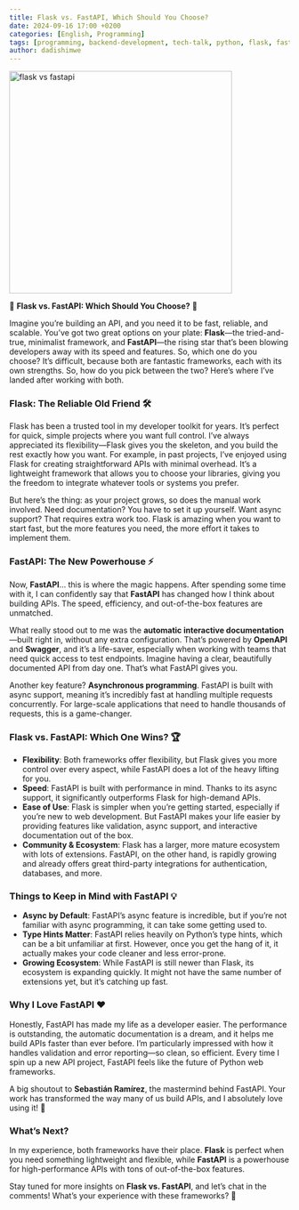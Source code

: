 ```yaml
---
title: Flask vs. FastAPI, Which Should You Choose?
date: 2024-09-16 17:00 +0200
categories: [English, Programming]
tags: [programming, backend-development, tech-talk, python, flask, fastapi]
author: dadishimwe
---
```


<img src="/assets/img/1726586223358.png" alt="flask vs fastapi" width="400">

🚀 **Flask vs. FastAPI: Which Should You Choose?** 🤔

Imagine you’re building an API, and you need it to be fast, reliable, and scalable. You’ve got two great options on your plate: **Flask**—the tried-and-true, minimalist framework, and **FastAPI**—the rising star that’s been blowing developers away with its speed and features. So, which one do you choose? It’s difficult, because both are fantastic frameworks, each with its own strengths. So, how do you pick between the two? Here’s where I’ve landed after working with both.

### Flask: The Reliable Old Friend 🛠️
Flask has been a trusted tool in my developer toolkit for years. It’s perfect for quick, simple projects where you want full control. I’ve always appreciated its flexibility—Flask gives you the skeleton, and you build the rest exactly how you want. For example, in past projects, I’ve enjoyed using Flask for creating straightforward APIs with minimal overhead. It’s a lightweight framework that allows you to choose your libraries, giving you the freedom to integrate whatever tools or systems you prefer.

But here’s the thing: as your project grows, so does the manual work involved. Need documentation? You have to set it up yourself. Want async support? That requires extra work too. Flask is amazing when you want to start fast, but the more features you need, the more effort it takes to implement them.

### FastAPI: The New Powerhouse ⚡
Now, **FastAPI**… this is where the magic happens. After spending some time with it, I can confidently say that **FastAPI** has changed how I think about building APIs. The speed, efficiency, and out-of-the-box features are unmatched.

What really stood out to me was the **automatic interactive documentation**—built right in, without any extra configuration. That’s powered by **OpenAPI** and **Swagger**, and it’s a life-saver, especially when working with teams that need quick access to test endpoints. Imagine having a clear, beautifully documented API from day one. That’s what FastAPI gives you.

Another key feature? **Asynchronous programming**. FastAPI is built with async support, meaning it’s incredibly fast at handling multiple requests concurrently. For large-scale applications that need to handle thousands of requests, this is a game-changer.

### Flask vs. FastAPI: Which One Wins? 🏆

- **Flexibility**: Both frameworks offer flexibility, but Flask gives you more control over every aspect, while FastAPI does a lot of the heavy lifting for you.
- **Speed**: FastAPI is built with performance in mind. Thanks to its async support, it significantly outperforms Flask for high-demand APIs.
- **Ease of Use**: Flask is simpler when you’re getting started, especially if you’re new to web development. But FastAPI makes your life easier by providing features like validation, async support, and interactive documentation out of the box.
- **Community & Ecosystem**: Flask has a larger, more mature ecosystem with lots of extensions. FastAPI, on the other hand, is rapidly growing and already offers great third-party integrations for authentication, databases, and more.

### Things to Keep in Mind with FastAPI 💡

- **Async by Default**: FastAPI’s async feature is incredible, but if you’re not familiar with async programming, it can take some getting used to.
- **Type Hints Matter**: FastAPI relies heavily on Python’s type hints, which can be a bit unfamiliar at first. However, once you get the hang of it, it actually makes your code cleaner and less error-prone.
- **Growing Ecosystem**: While FastAPI is still newer than Flask, its ecosystem is expanding quickly. It might not have the same number of extensions yet, but it’s catching up fast.

### Why I Love FastAPI ❤️
Honestly, FastAPI has made my life as a developer easier. The performance is outstanding, the automatic documentation is a dream, and it helps me build APIs faster than ever before. I’m particularly impressed with how it handles validation and error reporting—so clean, so efficient. Every time I spin up a new API project, FastAPI feels like the future of Python web frameworks.

A big shoutout to **Sebastián Ramírez**, the mastermind behind FastAPI. Your work has transformed the way many of us build APIs, and I absolutely love using it! 🙌

### What’s Next?
In my experience, both frameworks have their place. **Flask** is perfect when you need something lightweight and flexible, while **FastAPI** is a powerhouse for high-performance APIs with tons of out-of-the-box features.

Stay tuned for more insights on **Flask vs. FastAPI**, and let’s chat in the comments! What’s your experience with these frameworks? 🚀
